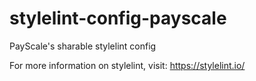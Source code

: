 # stylelint-config-payscale
PayScale's sharable stylelint config

For more information on stylelint, visit: https://stylelint.io/
